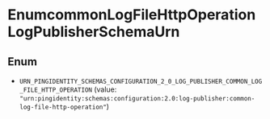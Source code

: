 

# EnumcommonLogFileHttpOperationLogPublisherSchemaUrn

## Enum


* `URN_PINGIDENTITY_SCHEMAS_CONFIGURATION_2_0_LOG_PUBLISHER_COMMON_LOG_FILE_HTTP_OPERATION` (value: `"urn:pingidentity:schemas:configuration:2.0:log-publisher:common-log-file-http-operation"`)



